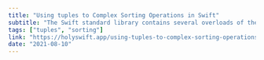 ```yaml
---
title: "Using tuples to Complex Sorting Operations in Swift"
subtitle: "The Swift standard library contains several overloads of the < comparison operator used to compare tuples of various sizes. In this post, Leonardo Maia Pugliese demonstrates how to use these overloads to implement complex sorting operations."
tags: ["tuples", "sorting"]
link: "https://holyswift.app/using-tuples-to-complex-sorting-operations-in-swift"
date: "2021-08-10"
---
```

